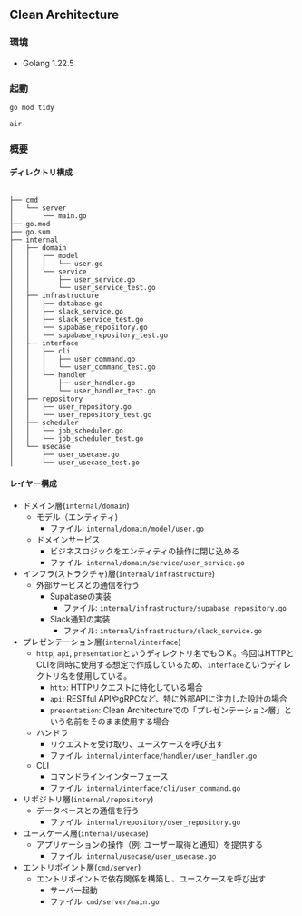 ## Clean Architecture
### 環境
- Golang 1.22.5
### 起動
```bash
go mod tidy

air
```
### 概要

#### ディレクトリ構成
```
.
├── cmd
│   └── server
│       └── main.go
├── go.mod
├── go.sum
├── internal
│   ├── domain
│   │   ├── model
│   │   │   └── user.go
│   │   └── service
│   │       ├── user_service.go
│   │       └── user_service_test.go
│   ├── infrastructure
│   │   ├── database.go
│   │   ├── slack_service.go
│   │   ├── slack_service_test.go
│   │   └── supabase_repository.go
│   │   └── supabase_repository_test.go
│   ├── interface
│   │   ├── cli
│   │   │   ├── user_command.go
│   │   │   └── user_command_test.go
│   │   └── handler
│   │       ├── user_handler.go
│   │       └── user_handler_test.go
│   ├── repository
│   │   ├── user_repository.go
│   │   └── user_repository_test.go
│   ├── scheduler
│   │   └── job_scheduler.go
│   │   └── job_scheduler_test.go
│   └── usecase
│       ├── user_usecase.go
│       └── user_usecase_test.go
```

#### レイヤー構成
- ドメイン層(`internal/domain`)
    - モデル（エンティティ)
        - ファイル: `internal/domain/model/user.go`
    - ドメインサービス
        - ビジネスロジックをエンティティの操作に閉じ込める
        - ファイル: `internal/domain/service/user_service.go`
- インフラ(ストラクチャ)層(`internal/infrastructure`)
    - 外部サービスとの通信を行う
        - Supabaseの実装
            - ファイル: `internal/infrastructure/supabase_repository.go`
        - Slack通知の実装
            - ファイル: `internal/infrastructure/slack_service.go`
- プレゼンテーション層(`internal/interface`)
    - `http`, `api`, `presentation`というディレクトリ名でもＯＫ。今回はHTTPとCLIを同時に使用する想定で作成しているため、`interface`というディレクトリ名を使用している。
        - `http`: HTTPリクエストに特化している場合
        - `api`: RESTful APIやgRPCなど、特に外部APIに注力した設計の場合
        - `presentation`: Clean Architectureでの「プレゼンテーション層」という名前をそのまま使用する場合
    - ハンドラ
        - リクエストを受け取り、ユースケースを呼び出す
        - ファイル: `internal/interface/handler/user_handler.go`
    - CLI
        - コマンドラインインターフェース
        - ファイル: `internal/interface/cli/user_command.go`
- リポジトリ層(`internal/repository`)
    - データベースとの通信を行う
        - ファイル: `internal/repository/user_repository.go`
- ユースケース層(`internal/usecase`)
    -  アプリケーションの操作（例: ユーザー取得と通知）を提供する
        -  ファイル: `internal/usecase/user_usecase.go`
- エントリポイント層(`cmd/server`)
    - エントリポイントで依存関係を構築し、ユースケースを呼び出す
        - サーバー起動
        - ファイル: `cmd/server/main.go`
